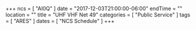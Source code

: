 +++
ncs = [ "AI0Q" ]
date = "2017-12-03T21:00:00-06:00"
endTime = ""
location = ""
title = "UHF VHF Net 49"
categories = [ "Public Service" ]
tags = [ "ARES" ]
dates = [ "NCS Schedule" ]
+++
